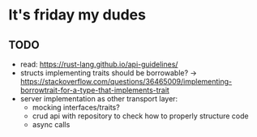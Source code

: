 # It's friday my dudes

## TODO

- read: <https://rust-lang.github.io/api-guidelines/>
- structs implementing traits should be borrowable? -> <https://stackoverflow.com/questions/36465009/implementing-borrowtrait-for-a-type-that-implements-trait>
- server implementation as other transport layer:
  - mocking interfaces/traits?
  - crud api with repository to check how to properly structure code
  - async calls
